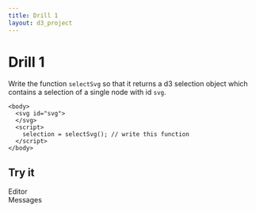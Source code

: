 ```yaml
---
title: Drill 1
layout: d3_project
---
```


# Drill 1

Write the function `selectSvg` so that it returns a d3 selection
object which contains a selection of a single node with id `svg`.

    <body>
	  <svg id="svg">
	  </svg>
	  <script>
	    selection = selectSvg(); // write this function
	  </script>
	</body>
	
## Try it

<div style="clear:both"></div>
<div>
  <div class="full-width-float short">
    <div>Editor</div>
	<div id="editor"></div>
	<div id="run"></div>
  </div>
</div>

<div style="clear:both"></div>
<div>
  <div class="full-width-float">
    <div>Messages</div>
	<pre id="reports"></pre>
  </div>
</div>

<svg id="svg"></svg>

<script src="ace.js"></script>

<script src="drill1.js"></script>


